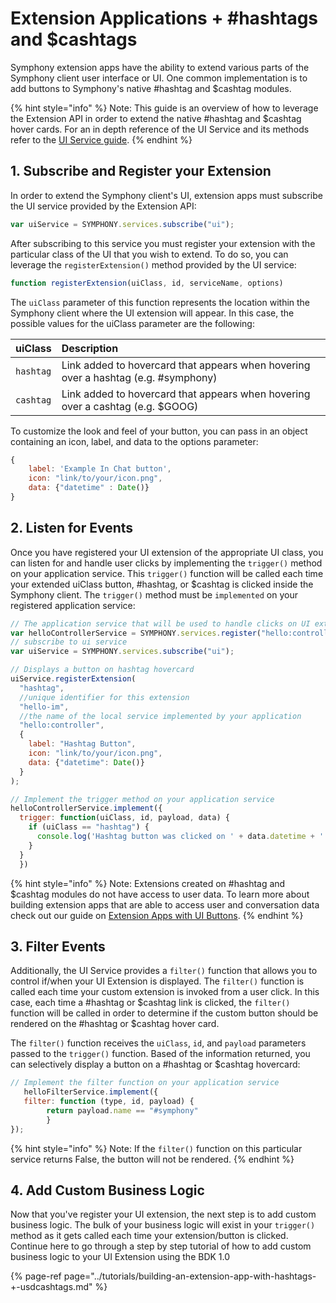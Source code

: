 # Extension Applications + \#hashtags and $cashtags

Symphony extension apps have the ability to extend various parts of the Symphony client user interface or UI. One common implementation is to add buttons to Symphony's native \#hashtag and $cashtag modules.

{% hint style="info" %}
Note: This guide is an overview of how to leverage the Extension API in order to extend the native \#hashtag and $cashtag hover cards. For an in depth reference of the UI Service and its methods refer to the [UI Service guide](../overview-of-extension-api/extension-api-services/ui-service/).
{% endhint %}

## 1.  Subscribe and Register your Extension

In order to extend the Symphony client's UI, extension apps must subscribe the UI service provided by the Extension API:

```javascript
var uiService = SYMPHONY.services.subscribe("ui");
```

After subscribing to this service you must register your extension with the particular class of the UI that you wish to extend. To do so, you can leverage the `registerExtension()` method provided by the UI service:

```javascript
function registerExtension(uiClass, id, serviceName, options)
```

The `uiClass` parameter of this function represents the location within the Symphony client where the UI extension will appear. In this case, the possible values for the uiClass parameter are the following:

| uiClass | Description |
| :--- | :--- |
| `hashtag` | Link added to hovercard that appears when hovering over a hashtag \(e.g. \#symphony\) |
| `cashtag` | Link added to hovercard that appears when hovering over a cashtag \(e.g. $GOOG\) |

To customize the look and feel of your button, you can pass in an object containing an icon, label, and data to the options parameter:

```javascript
{
    label: 'Example In Chat button',
    icon: "link/to/your/icon.png",
    data: {"datetime" : Date()}
}
```

## 2.  Listen for Events

Once you have registered your UI extension of the appropriate UI class, you can listen for and handle user clicks by implementing the `trigger()` method on your application service. This `trigger()` function will be called each time your extended uiClass button, \#hashtag, or $cashtag is clicked inside the Symphony client. The `trigger()` method must be `implemented` on your registered application service:

```javascript
// The application service that will be used to handle clicks on UI extensions
var helloControllerService = SYMPHONY.services.register("hello:controller");
// subscribe to ui service
var uiService = SYMPHONY.services.subscribe("ui");

// Displays a button on hashtag hovercard
uiService.registerExtension(
  "hashtag", 
  //unique identifier for this extension
  "hello-im",
  //the name of the local service implemented by your application
  "hello:controller", 
  {
    label: "Hashtag Button", 
    icon: "link/to/your/icon.png",
    data: {"datetime": Date()}
  }
);

// Implement the trigger method on your application service
helloControllerService.implement({
  trigger: function(uiClass, id, payload, data) {
    if (uiClass == "hashtag") {
      console.log('Hashtag button was clicked on ' + data.datetime + '.');
    }
  }
  })
```

{% hint style="info" %}
Note: Extensions created on \#hashtag and $cashtag modules do not have access to user data. To learn more about building extension apps that are able to access user and conversation data check out our guide on [Extension Apps with UI Buttons](extension-applications-+-ui-buttons.md#receiving-conversation-and-user-data).
{% endhint %}

## 3.  Filter Events

Additionally, the UI Service provides a `filter()` function that allows you to control if/when your UI Extension is displayed. The `filter()` function is called each time your custom extension is invoked from a user click. In this case, each time a \#hashtag or $cashtag link is clicked, the `filter()` function will be called in order to determine if the custom button should be rendered on the \#hashtag or $cashtag hover card.

The `filter()` function receives the `uiClass`, `id`, and `payload` parameters passed to the `trigger()` function. Based of the information returned, you can selectively display a button on a \#hashtag or $cashtag hovercard:

```javascript
// Implement the filter function on your application service
   helloFilterService.implement({
   filter: function (type, id, payload) {
        return payload.name == "#symphony"
        }
});
```

{% hint style="info" %}
Note: If the `filter()` function on this particular service returns False, the button will not be rendered.
{% endhint %}

## 4.  Add Custom Business Logic

Now that you've register your UI extension, the next step is to add custom business logic. The bulk of your business logic will exist in your `trigger()` method as it gets called each time your extension/button is clicked. Continue here to go through a step by step tutorial of how to add custom business logic to your UI Extension using the BDK 1.0

{% page-ref page="../tutorials/building-an-extension-app-with-hashtags-+-usdcashtags.md" %}

